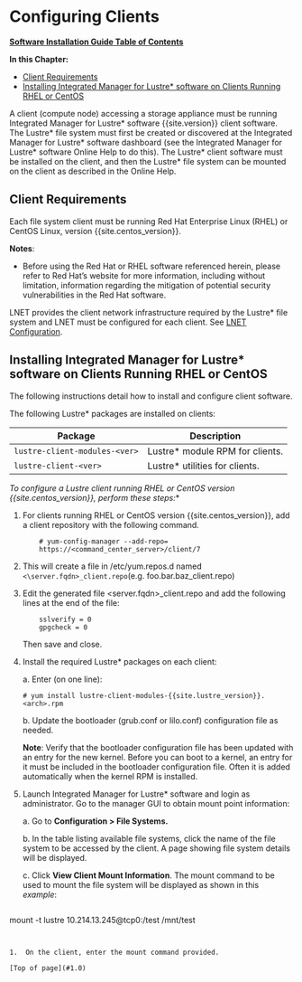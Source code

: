 # <a name="1.0"></a>Configuring Clients 

[**Software Installation Guide Table of Contents**](ig_TOC.md)

**In this Chapter:**

- [Client Requirements](#client-requirements)
- [Installing Integrated Manager for Lustre* software on Clients Running RHEL or CentOS](#installing-manager-for-lustre-software-on-clients-running-rhel-or-centos)


A client (compute node) accessing a storage appliance must be running
Integrated Manager for Lustre* software {{site.version}} client software. The Lustre* file system
must first be created or discovered at the Integrated Manager for Lustre* software
dashboard (see the Integrated Manager for Lustre* software Online Help to do this).
The Lustre* client software must be installed on the client, and then the
Lustre* file system can be mounted on the client as described in the
Online Help.

Client Requirements 
--------------------

Each file system client must be running Red Hat Enterprise Linux (RHEL)
or CentOS Linux, version {{site.centos_version}}.

**Notes**:

-   Before using the Red Hat or RHEL software referenced herein, please refer to Red Hat’s website for more information, including without limitation, information regarding the mitigation of potential security vulnerabilities in the Red Hat software.

LNET provides the client network infrastructure required by the Lustre*
file system and LNET must be configured for each client. See [LNET Configuration](ig_ch_04_pre_install.md/#lnet-configuration).

Installing Integrated Manager for Lustre* software on Clients Running RHEL or CentOS
--------------------------------------------------------------------------------

The following instructions detail how to install and configure client
software.

The following Lustre* packages are installed on clients:

|Package|Description|
|---|---|
|`lustre-client-modules-<ver>`|Lustre* module RPM for clients.|
|`lustre-client-<ver>`|Lustre* utilities for clients.|

**To configure a Lustre* client running RHEL or CentOS version {{site.centos_version}},
perform these steps:**

1.  For clients running RHEL or CentOS version {{site.centos_version}}, add a client
    repository with the following command.

    ```
        # yum-config-manager --add-repo=
        https://<command_center_server>/client/7
    ```


2.  This will create a file in /etc/yum.repos.d named ```<\server.fqdn>_client.repo```(e.g. foo.bar.baz_client.repo)

3.  Edit the generated file <server.fqdn>\_client.repo and add the
    following lines at the end of the file:

    ```
        sslverify = 0
        gpgcheck = 0
    ```

    Then save and close.

4.  Install the required Lustre* packages on each client:

    a.  Enter (on one line):

    ```
    # yum install lustre-client-modules-{{site.lustre_version}}.<arch>.rpm
    ```

    b.  Update the bootloader (grub.conf or lilo.conf) configuration file as
    needed.

    **Note**: Verify that the bootloader configuration file has been updated with an entry for the new kernel. Before you can boot to a  kernel, an entry for it must be included in the bootloader configuration file. Often it is added automatically when the kernel RPM is installed.

1.  Launch Integrated Manager for Lustre* software and login as
    administrator. Go to the manager GUI to obtain mount point
    information:


    a.  Go to **Configuration > File Systems.**

    b.  In the table listing available file systems, click the name of the
    file system to be accessed by the client. A page showing file system
    details will be displayed.

    c.  Click **View Client Mount Information**. The mount command to be
    used to mount the file system will be displayed as shown in this
    *example*:


    ```
mount -t lustre 10.214.13.245@tcp0:/test /mnt/test
```


1.  On the client, enter the mount command provided.

[Top of page](#1.0)